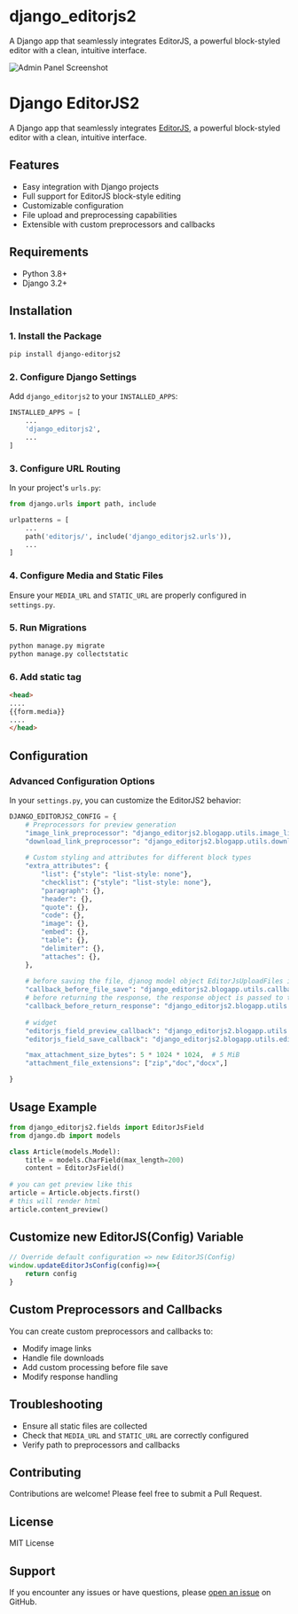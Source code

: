 # django_editorjs2
A Django app that seamlessly integrates EditorJS, a powerful block-styled editor with a clean, intuitive interface.


![Admin Panel Screenshot](./django_editorjs2/screenshot.png?raw=true)

# Django EditorJS2

A Django app that seamlessly integrates [EditorJS](https://editorjs.io/), a powerful block-styled editor with a clean, intuitive interface.

## Features

- Easy integration with Django projects
- Full support for EditorJS block-style editing
- Customizable configuration
- File upload and preprocessing capabilities
- Extensible with custom preprocessors and callbacks

## Requirements

- Python 3.8+
- Django 3.2+

## Installation

### 1. Install the Package

```bash
pip install django-editorjs2
```

### 2. Configure Django Settings

Add `django_editorjs2` to your `INSTALLED_APPS`:

```python
INSTALLED_APPS = [
    ...
    'django_editorjs2',
    ...
]
```

### 3. Configure URL Routing

In your project's `urls.py`:

```python
from django.urls import path, include

urlpatterns = [
    ...
    path('editorjs/', include('django_editorjs2.urls')),
    ...
]
```

### 4. Configure Media and Static Files

Ensure your `MEDIA_URL` and `STATIC_URL` are properly configured in `settings.py`.

### 5. Run Migrations

```bash
python manage.py migrate
python manage.py collectstatic
```


### 6. Add static tag
```html
<head>
....
{{form.media}}
....
</head>
```

## Configuration

### Advanced Configuration Options

In your `settings.py`, you can customize the EditorJS2 behavior:

```python
DJANGO_EDITORJS2_CONFIG = {
    # Preprocessors for preview generation
    "image_link_preprocessor": "django_editorjs2.blogapp.utils.image_link_preprocessor",
    "download_link_preprocessor": "django_editorjs2.blogapp.utils.download_link_preprocessor",
    
    # Custom styling and attributes for different block types
    "extra_attributes": {
        "list": {"style": "list-style: none"},
        "checklist": {"style": "list-style: none"},
        "paragraph": {},
        "header": {},
        "quote": {},
        "code": {},
        "image": {},
        "embed": {},
        "table": {},
        "delimiter": {},
        "attaches": {},
    },
    
    # before saving the file, djanog model object EditorJsUploadFiles is passed to this function
    "callback_before_file_save": "django_editorjs2.blogapp.utils.callback_before_file_save",
    # before returning the response, the response object is passed to this function
    "callback_before_return_response": "django_editorjs2.blogapp.utils.callback_before_return_response",
    
    # widget
    "editorjs_field_preview_callback": "django_editorjs2.blogapp.utils.editorjs_field_preview_callback",
    "editorjs_field_save_callback": "django_editorjs2.blogapp.utils.editorjs_field_save_callback",

    "max_attachment_size_bytes": 5 * 1024 * 1024,  # 5 MiB
    "attachment_file_extensions": ["zip","doc","docx",]

}
```

## Usage Example

```python
from django_editorjs2.fields import EditorJsField
from django.db import models

class Article(models.Model):
    title = models.CharField(max_length=200)
    content = EditorJsField()
    
# you can get preview like this
article = Article.objects.first()
# this will render html
article.content_preview()
```
## Customize new EditorJS(Config) Variable
```javascript
// Override default configuration => new EditorJS(Config)
window.updateEditorJsConfig(config)=>{
    return config
}
```

## Custom Preprocessors and Callbacks

You can create custom preprocessors and callbacks to:
- Modify image links
- Handle file downloads
- Add custom processing before file save
- Modify response handling

## Troubleshooting

- Ensure all static files are collected
- Check that `MEDIA_URL` and `STATIC_URL` are correctly configured
- Verify path to preprocessors and callbacks

## Contributing

Contributions are welcome! Please feel free to submit a Pull Request.

## License

MIT License

## Support

If you encounter any issues or have questions, please [open an issue](https://github.com/surajsinghbisht054/django_editorjs2/issues) on GitHub.
